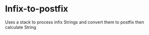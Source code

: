 # Infix-to-postfix
Uses a stack to process infix Strings and convert them to postfix then calculate String
